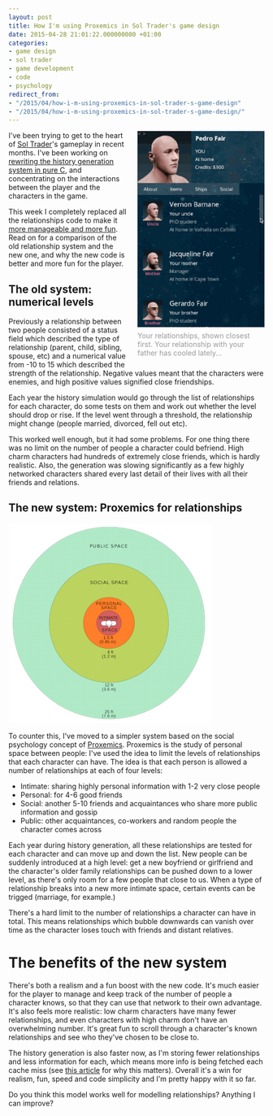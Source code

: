 ```yaml
---
layout: post
title: How I'm using Proxemics in Sol Trader's game design
date: 2015-04-28 21:01:22.000000000 +01:00
categories:
- game design
- sol trader
- game development
- code
- psychology
redirect_from:
- "/2015/04/how-i-m-using-proxemics-in-sol-trader-s-game-design"
- "/2015/04/how-i-m-using-proxemics-in-sol-trader-s-game-design/"
---
```

<div style='float: right; padding: 0 0 10px 20px; width: 250px'><img src='/files/new-relationships.gif' alt='new relationships'/>
<div style='color: #999; padding-top: 5px'>Your relationships, shown closest first. Your relationship with your father has cooled lately...</div>
</div>

I've been trying to get to the heart of [Sol Trader](http://soltrader.net)'s gameplay in recent months. I've been working on [rewriting the history generation system in pure C](/2015/04/how-i-doubled-the-speed-of-my-game-by-giving-up-on-c-plus-plus), and concentrating on the interactions between the player and the characters in the game.

This week I completely replaced all the relationships code to make it [more manageable and more fun](/2015/04/how-to-choose-between-realism-and-fun). Read on for a comparison of the old relationship system and the new one, and why the new code  is better and more fun for the player.

## The old system: numerical levels

Previously a relationship between two people consisted of a status field which described the type of relationship (parent, child, sibling, spouse, etc) and a numerical value from -10 to 15 which described the strength of the relationship. Negative values meant that the characters were enemies, and high positive values signified close friendships.

Each year the history simulation would go through the list of relationships for each character, do some tests on them and work out whether the level should drop or rise. If the level went through a threshold, the relationship might change (people married, divorced, fell out etc).

This worked well enough, but it had some problems. For one thing there was no limit on the number of people a character could befriend. High charm characters had hundreds of extremely close friends, which is hardly realistic. Also, the generation was slowing significantly as a few highly networked characters shared every last detail of their lives with all their friends and relations.

## The new system: Proxemics for relationships

[![Personal space diagram](/assets/img/Personal_Space.png)](http://en.wikipedia.org/wiki/Proxemics#/media/File:Personal_Space.svg)

To counter this, I've moved to a simpler system based on the social psychology concept of [Proxemics](http://en.wikipedia.org/wiki/Proxemics). Proxemics is the study of personal space between people: I've used the idea to limit the levels of relationships that each character can have. The idea is that each person is allowed a number of relationships at each of four levels:

* Intimate: sharing highly personal information with 1-2 very close people
* Personal: for 4-6 good friends
* Social: another 5-10 friends and acquaintances who share more public information and gossip
* Public: other acquaintances, co-workers and random people the character comes across

Each year during history generation, all these relationships are tested for each character and can move up and down the list. New people can be suddenly introduced at a high level: get a new boyfriend or girlfriend and the character's older family relationships can be pushed down to a lower level, as there's only room for a few people that close to us. When a type of relationship breaks into a new more intimate space, certain events can be trigged (marriage, for example.)

There's a hard limit to the number of relationships a character can have in total. This means relationships which bubble downwards can vanish over time as the character loses touch with friends and distant relatives.

# The benefits of the new system

There's both a realism and a fun boost with the new code. It's much easier for the player to manage and keep track of the number of people a character knows, so that they can use that network to their own advantage. It's also feels more realistic: low charm characters have many fewer relationships, and even characters with high charm don't have an overwhelming number. It's great fun to scroll through a character's known relationships and see who they've chosen to be close to.

The history generation is also faster now, as I'm storing fewer relationships and less information for each, which means more info is being fetched each cache miss (see [this article](/2015/04/how-i-doubled-the-speed-of-my-game-by-giving-up-on-c-plus-plus/) for why this matters). Overall it's a win for realism, fun, speed and code simplicity and I'm pretty happy with it so far.

Do you think this model works well for modelling relationships? Anything I can improve?
